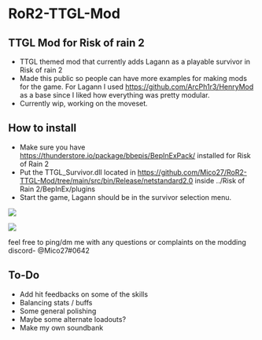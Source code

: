 # RoR2-TTGL-Mod
## TTGL Mod for Risk of rain 2
- TTGL themed mod that currently adds Lagann as a playable survivor in Risk of rain 2
- Made this public so people can have more examples for making mods for the game. For Lagann I used https://github.com/ArcPh1r3/HenryMod as a base since I liked how everything was pretty modular.
- Currently wip, working on the moveset.

## How to install
- Make sure you have https://thunderstore.io/package/bbepis/BepInExPack/ installed for Risk of Rain 2
- Put the TTGL_Survivor.dll located in https://github.com/Mico27/RoR2-TTGL-Mod/tree/main/src/bin/Release/netstandard2.0 inside ../Risk of Rain 2/BepInEx/plugins
- Start the game, Lagann should be in the survivor selection menu.


[![](https://cdn.discordapp.com/attachments/194257452374425600/813609655145201665/Lagann1.png)]()

[![](https://cdn.discordapp.com/attachments/194257452374425600/813609659998273566/Lagann2.png)]()

feel free to ping/dm me with any questions or complaints on the modding discord- @Mico27#0642

## To-Do
- Add hit feedbacks on some of the skills
- Balancing stats / buffs
- Some general polishing
- Maybe some alternate loadouts?
- Make my own soundbank
